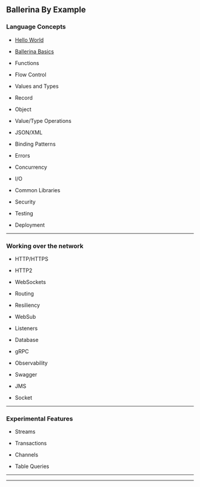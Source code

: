 
## Ballerina By Example

### Language Concepts

* [Hello World](./01-hello-world/README.md)

* [Ballerina Basics](./02-ballerina-basics/README.md)

* Functions

* Flow Control

* Values and Types

* Record

* Object

* Value/Type Operations

* JSON/XML

* Binding Patterns

* Errors

* Concurrency

* I/O

* Common Libraries

* Security

* Testing

* Deployment

---

### Working over the network

* HTTP/HTTPS

* HTTP2

* WebSockets

* Routing

* Resiliency

* WebSub

* Listeners

* Database

* gRPC

* Observability

* Swagger

* JMS

* Socket

---

### Experimental Features

* Streams

* Transactions

* Channels

* Table Queries

---
---
